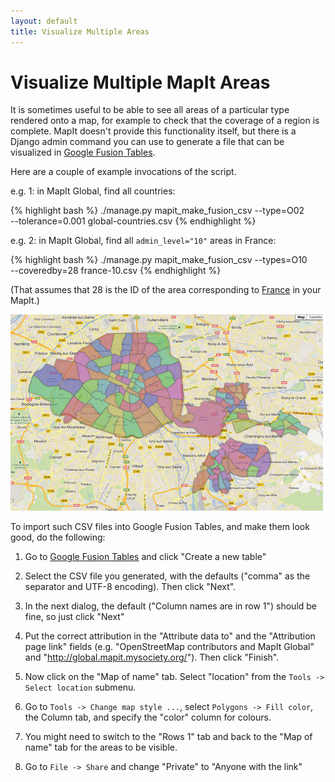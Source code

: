 ```yaml
---
layout: default
title: Visualize Multiple Areas
---
```


Visualize Multiple MapIt Areas
==============================

It is sometimes useful to be able to see all areas of a particular
type rendered onto a map, for example to check that the coverage of a
region is complete.  MapIt doesn't provide this functionality itself,
but there is a Django admin command you can use to generate a file
that can be visualized in [Google Fusion
Tables](http://www.google.com/drive/start/apps.html#fusiontables).

Here are a couple of example invocations of the script.

e.g. 1: in MapIt Global, find all countries:

{% highlight bash %}
./manage.py mapit_make_fusion_csv --type=O02 \
    --tolerance=0.001 global-countries.csv
{% endhighlight %}

e.g. 2: in MapIt Global, find all `admin_level="10"` areas in France:

{% highlight bash %}
./manage.py mapit_make_fusion_csv --types=O10 \
    --coveredby=28 france-10.csv
{% endhighlight %}

(That assumes that 28 is the ID of the area corresponding to
[France](http://www.openstreetmap.org/browse/relation/1403916) in your
MapIt.)

![OSM boundaries at admin_level 10 in Paris](paris-admin-level-10-reduced.png)

To import such CSV files into Google Fusion Tables, and make them
look good, do the following:

1. Go to
   [Google Fusion Tables](http://www.google.com/drive/start/apps.html#fusiontables)
   and click "Create a new table"

2. Select the CSV file you generated, with the defaults ("comma" as
   the separator and UTF-8 encoding).  Then click "Next".

3. In the next dialog, the default ("Column names are in row 1")
   should be fine, so just click "Next"

4. Put the correct attribution in the "Attribute data to" and the
   "Attribution page link" fields (e.g. "OpenStreetMap contributors
   and MapIt Global" and
   "http://global.mapit.mysociety.org/").
   Then click "Finish".

5. Now click on the "Map of name" tab.  Select "location" from the
   `Tools -> Select location` submenu.

6. Go to `Tools -> Change map style ...`, select `Polygons -> Fill
   color`, the Column tab, and specify the "color" column for colours.

7. You might need to switch to the "Rows 1" tab and back to the "Map
   of name" tab for the areas to be visible.

8. Go to `File -> Share` and change "Private" to "Anyone with the link"
